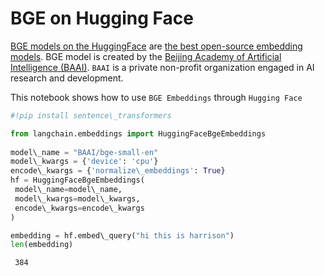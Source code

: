 # BGE on Hugging Face

[BGE models on the HuggingFace](https://huggingface.co/BAAI/bge-large-en) are [the best open-source embedding models](https://huggingface.co/spaces/mteb/leaderboard).
BGE model is created by the [Beijing Academy of Artificial Intelligence (BAAI)](https://www.baai.ac.cn/english.html). `BAAI` is a private non-profit organization engaged in AI research and development.

This notebook shows how to use `BGE Embeddings` through `Hugging Face`

```python
#!pip install sentence\_transformers  

```

```python
from langchain.embeddings import HuggingFaceBgeEmbeddings  
  
model\_name = "BAAI/bge-small-en"  
model\_kwargs = {'device': 'cpu'}  
encode\_kwargs = {'normalize\_embeddings': True}  
hf = HuggingFaceBgeEmbeddings(  
 model\_name=model\_name,  
 model\_kwargs=model\_kwargs,  
 encode\_kwargs=encode\_kwargs  
)  

```

```python
embedding = hf.embed\_query("hi this is harrison")  
len(embedding)  

```

```text
 384  

```
